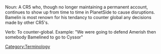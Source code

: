 Noun: A CR5 who, though no longer maintaining a permanent account,
continues to show up from time to time in PlanetSide to cause
disruptions. Bamelin is most renown for his tendancy to counter global
any decisions made by other CR5's.

Verb: To counter-global. Example: "We were going to defend Amerish then
somebody Bamelined to go to Cyssor"

[Category:Terminology](Category:Terminology.md "wikilink")
